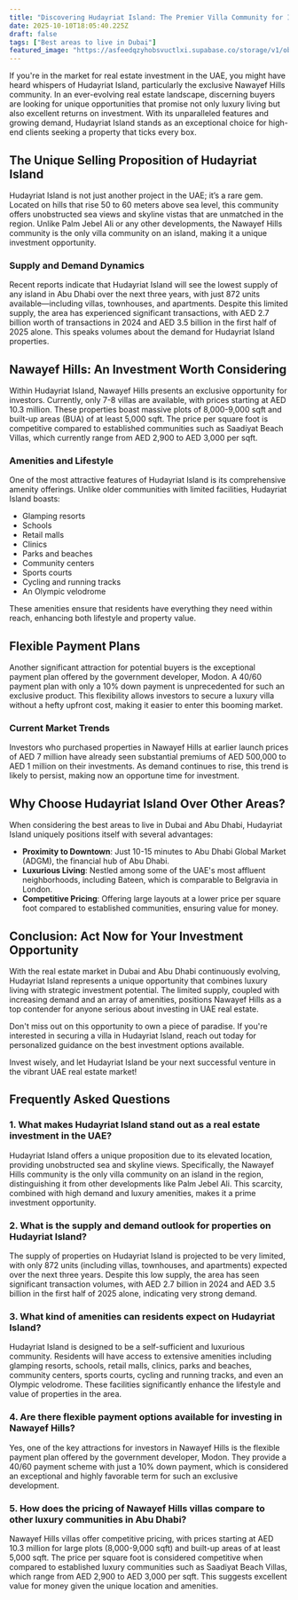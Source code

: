```yaml
---
title: "Discovering Hudayriat Island: The Premier Villa Community for Investment in the UAE"
date: 2025-10-10T18:05:40.225Z
draft: false
tags: ["Best areas to live in Dubai"]
featured_image: "https://asfeedqzyhobsvuctlxi.supabase.co/storage/v1/object/public/blog-images/blog-79316-1760119489661.png"
---
```


If you're in the market for real estate investment in the UAE, you might have heard whispers of Hudayriat Island, particularly the exclusive Nawayef Hills community. In an ever-evolving real estate landscape, discerning buyers are looking for unique opportunities that promise not only luxury living but also excellent returns on investment. With its unparalleled features and growing demand, Hudayriat Island stands as an exceptional choice for high-end clients seeking a property that ticks every box. 

## The Unique Selling Proposition of Hudayriat Island

Hudayriat Island is not just another project in the UAE; it’s a rare gem. Located on hills that rise 50 to 60 meters above sea level, this community offers unobstructed sea views and skyline vistas that are unmatched in the region. Unlike Palm Jebel Ali or any other developments, the Nawayef Hills community is the only villa community on an island, making it a unique investment opportunity.

### Supply and Demand Dynamics

Recent reports indicate that Hudayriat Island will see the lowest supply of any island in Abu Dhabi over the next three years, with just 872 units available—including villas, townhouses, and apartments. Despite this limited supply, the area has experienced significant transactions, with AED 2.7 billion worth of transactions in 2024 and AED 3.5 billion in the first half of 2025 alone. This speaks volumes about the demand for Hudayriat Island properties.

## Nawayef Hills: An Investment Worth Considering

Within Hudayriat Island, Nawayef Hills presents an exclusive opportunity for investors. Currently, only 7-8 villas are available, with prices starting at AED 10.3 million. These properties boast massive plots of 8,000-9,000 sqft and built-up areas (BUA) of at least 5,000 sqft. The price per square foot is competitive compared to established communities such as Saadiyat Beach Villas, which currently range from AED 2,900 to AED 3,000 per sqft.

### Amenities and Lifestyle

One of the most attractive features of Hudayriat Island is its comprehensive amenity offerings. Unlike older communities with limited facilities, Hudayriat Island boasts:

- Glamping resorts
- Schools
- Retail malls
- Clinics
- Parks and beaches
- Community centers
- Sports courts
- Cycling and running tracks
- An Olympic velodrome

These amenities ensure that residents have everything they need within reach, enhancing both lifestyle and property value.

## Flexible Payment Plans 

Another significant attraction for potential buyers is the exceptional payment plan offered by the government developer, Modon. A 40/60 payment plan with only a 10% down payment is unprecedented for such an exclusive product. This flexibility allows investors to secure a luxury villa without a hefty upfront cost, making it easier to enter this booming market.

### Current Market Trends 

Investors who purchased properties in Nawayef Hills at earlier launch prices of AED 7 million have already seen substantial premiums of AED 500,000 to AED 1 million on their investments. As demand continues to rise, this trend is likely to persist, making now an opportune time for investment.

## Why Choose Hudayriat Island Over Other Areas?

When considering the best areas to live in Dubai and Abu Dhabi, Hudayriat Island uniquely positions itself with several advantages:

- **Proximity to Downtown**: Just 10-15 minutes to Abu Dhabi Global Market (ADGM), the financial hub of Abu Dhabi.
- **Luxurious Living**: Nestled among some of the UAE's most affluent neighborhoods, including Bateen, which is comparable to Belgravia in London.
- **Competitive Pricing**: Offering large layouts at a lower price per square foot compared to established communities, ensuring value for money.

## Conclusion: Act Now for Your Investment Opportunity

With the real estate market in Dubai and Abu Dhabi continuously evolving, Hudayriat Island represents a unique opportunity that combines luxury living with strategic investment potential. The limited supply, coupled with increasing demand and an array of amenities, positions Nawayef Hills as a top contender for anyone serious about investing in UAE real estate.

Don't miss out on this opportunity to own a piece of paradise. If you're interested in securing a villa in Hudayriat Island, reach out today for personalized guidance on the best investment options available. 

Invest wisely, and let Hudayriat Island be your next successful venture in the vibrant UAE real estate market!

## Frequently Asked Questions

### 1. What makes Hudayriat Island stand out as a real estate investment in the UAE?

Hudayriat Island offers a unique proposition due to its elevated location, providing unobstructed sea and skyline views. Specifically, the Nawayef Hills community is the only villa community on an island in the region, distinguishing it from other developments like Palm Jebel Ali. This scarcity, combined with high demand and luxury amenities, makes it a prime investment opportunity.

### 2. What is the supply and demand outlook for properties on Hudayriat Island?

The supply of properties on Hudayriat Island is projected to be very limited, with only 872 units (including villas, townhouses, and apartments) expected over the next three years. Despite this low supply, the area has seen significant transaction volumes, with AED 2.7 billion in 2024 and AED 3.5 billion in the first half of 2025 alone, indicating very strong demand.

### 3. What kind of amenities can residents expect on Hudayriat Island?

Hudayriat Island is designed to be a self-sufficient and luxurious community. Residents will have access to extensive amenities including glamping resorts, schools, retail malls, clinics, parks and beaches, community centers, sports courts, cycling and running tracks, and even an Olympic velodrome. These facilities significantly enhance the lifestyle and value of properties in the area.

### 4. Are there flexible payment options available for investing in Nawayef Hills?

Yes, one of the key attractions for investors in Nawayef Hills is the flexible payment plan offered by the government developer, Modon. They provide a 40/60 payment scheme with just a 10% down payment, which is considered an exceptional and highly favorable term for such an exclusive development.

### 5. How does the pricing of Nawayef Hills villas compare to other luxury communities in Abu Dhabi?

Nawayef Hills villas offer competitive pricing, with prices starting at AED 10.3 million for large plots (8,000-9,000 sqft) and built-up areas of at least 5,000 sqft. The price per square foot is considered competitive when compared to established luxury communities such as Saadiyat Beach Villas, which range from AED 2,900 to AED 3,000 per sqft. This suggests excellent value for money given the unique location and amenities.

